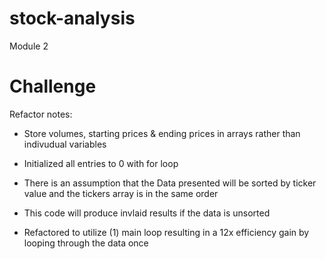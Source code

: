 # stock-analysis
Module 2


# Challenge

Refactor notes:
- Store volumes, starting prices & ending prices in arrays rather than indivudual variables

- Initialized all entries to 0 with for loop

- There is an assumption that the Data presented will be sorted by ticker value and the tickers array is in the same order

- This code will produce invlaid results if the data is unsorted

- Refactored to utilize (1) main loop resulting in a 12x efficiency gain by looping through the data once
